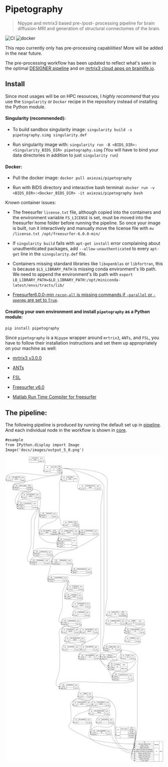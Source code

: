 # Pipetography
> Nipype and mrtrix3 based pre-/post- processing pipeline for brain diffusion-MRI and generation of structural connectomes of the brain.


![CI](https://github.com/axiezai/pipetography/workflows/CI/badge.svg)
![docker](https://img.shields.io/docker/v/axiezai/pipetography)

This repo currently only has pre-processing capabilities! More will be added in the near future.

The pre-processing workflow has been updated to reflect what's seen in the optimal [DESIGNER pipeline](http://www.sciencedirect.com/science/article/pii/S1053811918306827) and on [mrtrix3 cloud apps on brainlife.io](https://brainlife.io). 

## Install

Since most usages will be on HPC resources, I <em>highly recommend</em> that you use the `Singularity` or `Docker` recipe in the repository instead of installing the Python module.

#### Singularity (recommended):

 - To build sandbox singularity image: `singularity build -s pipetography.simg singularity.def`

 - Run singularity image with: `singularity run -B <BIDS_DIR>:<Singularity_BIDS_DIR> pipetography.simg` (You will have to bind your data directories in addition to just `singularity run`)
 
#### Docker:

 - Pull the docker image: `docker pull axiezai/pipetography`
 
 - Run with BIDS directory and interactive bash terminal: `docker run -v <BIDS_DIR>:<Docker_BIDS_DIR> -it axiezai/pipetography bash`

Known container issues:
 - The freesurfer `license.txt` file, although copied into the containers and the environment variable `FS_LICENSE` is set, must be moved into the freesurfer home folder before running the pipeline. So once your image is built, run it interactively and manually move the license file with `mv /license.txt /opt/freesurfer-6.0.0-min/`

 - If `singularity build` fails with `apt-get install` error complaining about unauthenticated packages, add `--allow-unauthenticated` to every `apt-get` line in the `sinngularity.def` file.
 
 - Containers missing standard libraries like `libopenblas` or `libfortran`, this is because `$LS_LIBRARY_PATH` is missing conda environment's lib path. We need to append the environment's lib path with `export LB_LIBRARY_PATH=$LD_LIBRARY_PATH:/opt/miniconda-latest/envs/tracts/lib/`
 
 - [Freesurfer6.0.0-min `recon-all` is missing commands if `-parallel` or `-openmp` are set to `True`](https://github.com/ReproNim/neurodocker/issues/285). 
 
#### Creating your own environment and install `pipetography` as a Python module:

`pip install pipetography`

Since `pipetography` is a `Nipype` wrapper around `mrtrix3`, `ANTs`, and `FSL`, you have to follow their installation instructions and set them up appropriately on your machine as well:    
 - [mrtrix3 v3.0.0](https://mrtrix.readthedocs.io/en/latest/installation/before_install.html)
 
 - [ANTs](https://github.com/ANTsX/ANTs/wiki/Compiling-ANTs-on-Linux-and-Mac-OS)
     
 - [FSL](https://fsl.fmrib.ox.ac.uk/fsl/fslwiki/FslInstallation)
 
 - [Freesurfer v6.0](https://surfer.nmr.mgh.harvard.edu/fswiki/DownloadAndInstall)
 
 - [Matlab Run Time Compiler for freesurfer](https://surfer.nmr.mgh.harvard.edu/fswiki/MatlabRuntime)
 

## The pipeline:

The following pipeline is produced by running the default set up in [pipeline](https://axiezai.github.io/pipetography/pipeline/). And each individual node in the workflow is shown in [core](https://axiezai.github.io/pipetography/core/).

```
#example
from IPython.display import Image
Image('docs/images/output_5_0.png')
```




![png](docs/images/output_5_0.png)


